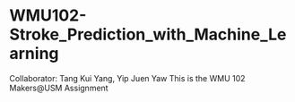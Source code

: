# WMU102-Stroke_Prediction_with_Machine_Learning
Collaborator: Tang Kui Yang, Yip Juen Yaw
This is the WMU 102 Makers@USM Assignment
